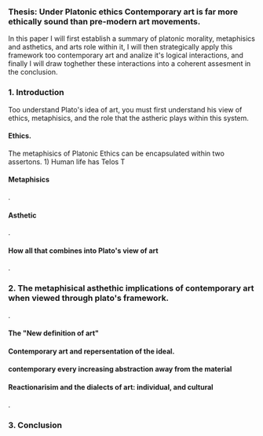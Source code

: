 ### Thesis: Under Platonic ethics Contemporary art is far more ethically sound than pre-modern art movements.

In this paper I will first establish a summary of platonic morality, metaphisics and asthetics, and arts role within it, I will then strategically apply this framework too contemporary art and analize it's logical interactions, and finally I will draw toghether these interactions into a coherent assesment in the conclusion.

### 1. Introduction
Too understand Plato's idea of art, you must first understand his view of ethics, metaphisics, and the role that the astheric plays within this system.

#### Ethics.
The metaphisics of Platonic Ethics can be encapsulated within two assertons.
	1) Human life has Telos T

#### Metaphisics
.
#### Asthetic
.
#### How all that combines into Plato's view of art
.
### 2. The metaphisical asthethic implications of contemporary art when viewed through plato's framework.
.
#### The "New definition of art"
#### Contemporary art and repersentation of the ideal.
#### contemporary every increasing abstraction away from the material
#### Reactionarisim and the dialects of art: individual, and cultural
.
### 3. Conclusion
